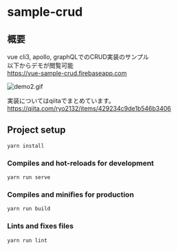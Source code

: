 # sample-crud

## 概要
vue cli3, apollo, graphQLでのCRUD実装のサンプル  
以下からデモが閲覧可能  
https://vue-sample-crud.firebaseapp.com  

![demo2.gif](src/assets/demo2.gif)

実装についてはqiitaでまとめています。  
https://qiita.com/ryo2132/items/429234c9de1b546b3406



## Project setup
```
yarn install
```

### Compiles and hot-reloads for development
```
yarn run serve
```

### Compiles and minifies for production
```
yarn run build
```

### Lints and fixes files
```
yarn run lint
```

